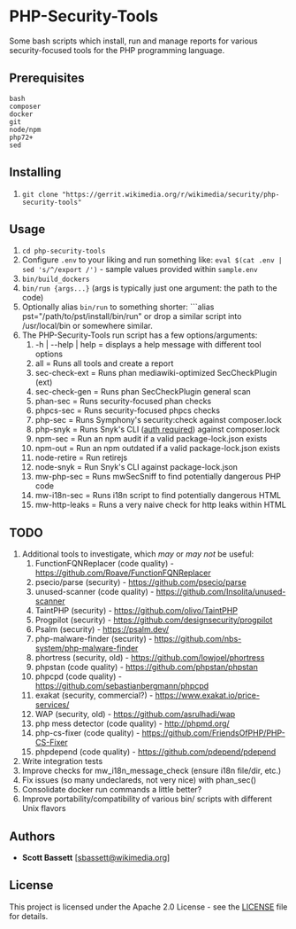 # PHP-Security-Tools

Some bash scripts which install, run and manage reports for various security-focused tools for the PHP programming language.

## Prerequisites
```
bash
composer
docker
git
node/npm
php72+
sed
```

## Installing
1. ```git clone "https://gerrit.wikimedia.org/r/wikimedia/security/php-security-tools"```

## Usage
1. ```cd php-security-tools```
2. Configure ```.env``` to your liking and run something like: ```eval $(cat .env | sed 's/^/export /')``` - sample values provided within ```sample.env```
3. ```bin/build_dockers```
4. ```bin/run {args...}``` (args is typically just one argument: the path to the code)
5. Optionally alias ```bin/run``` to something shorter: ```alias pst="/path/to/pst/install/bin/run" or drop a similar script into /usr/local/bin or somewhere similar.
6. The PHP-Security-Tools run script has a few options/arguments:
   1. -h | --help | help = displays a help message with different tool options
   2. all = Runs all tools and create a report
   3. sec-check-ext = Runs phan mediawiki-optimized SecCheckPlugin (ext)
   4. sec-check-gen = Runs phan SecCheckPlugin general scan
   5. phan-sec = Runs security-focused phan checks
   6. phpcs-sec = Runs security-focused phpcs checks
   7. php-sec = Runs Symphony's security:check against composer.lock
   8. php-snyk = Runs Snyk's CLI ([auth required](https://app.snyk.io/signup)) against composer.lock
   9. npm-sec = Run an npm audit if a valid package-lock.json exists
   10. npm-out = Run an npm outdated if a valid package-lock.json exists
   11. node-retire = Run retirejs
   12. node-snyk = Run Snyk's CLI against package-lock.json
   13. mw-php-sec = Runs mwSecSniff to find potentially dangerous PHP code
   14. mw-i18n-sec = Runs i18n script to find potentially dangerous HTML
   15. mw-http-leaks = Runs a very naive check for http leaks within HTML

## TODO
1. Additional tools to investigate, which *may* or *may not* be useful:
   1. FunctionFQNReplacer (code quality) - https://github.com/Roave/FunctionFQNReplacer
   2. psecio/parse (security) - https://github.com/psecio/parse
   3. unused-scanner (code quality) - https://github.com/Insolita/unused-scanner
   4. TaintPHP (security) - https://github.com/olivo/TaintPHP
   5. Progpilot (security) - https://github.com/designsecurity/progpilot
   6. Psalm (security) - https://psalm.dev/
   7. php-malware-finder (security) - https://github.com/nbs-system/php-malware-finder
   8. phortress (security, old) - https://github.com/lowjoel/phortress
   9. phpstan (code quality) - https://github.com/phpstan/phpstan
   10. phpcpd (code quality) - https://github.com/sebastianbergmann/phpcpd
   11. exakat (security, commercial?) - https://www.exakat.io/price-services/
   12. WAP (security, old) - https://github.com/asrulhadi/wap
   13. php mess detector (code quality) - http://phpmd.org/
   14. php-cs-fixer (code quality) - https://github.com/FriendsOfPHP/PHP-CS-Fixer
   15. phpdepend (code quality) - https://github.com/pdepend/pdepend
2. Write integration tests
3. Improve checks for mw_i18n_message_check (ensure i18n file/dir, etc.)
4. Fix issues (so many undeclareds, not very nice) with phan_sec()
5. Consolidate docker run commands a little better?
6. Improve portability/compatibility of various bin/ scripts with different Unix flavors

## Authors
* **Scott Bassett** [sbassett@wikimedia.org]

## License
This project is licensed under the Apache 2.0 License - see the [LICENSE](LICENSE) file for details.
